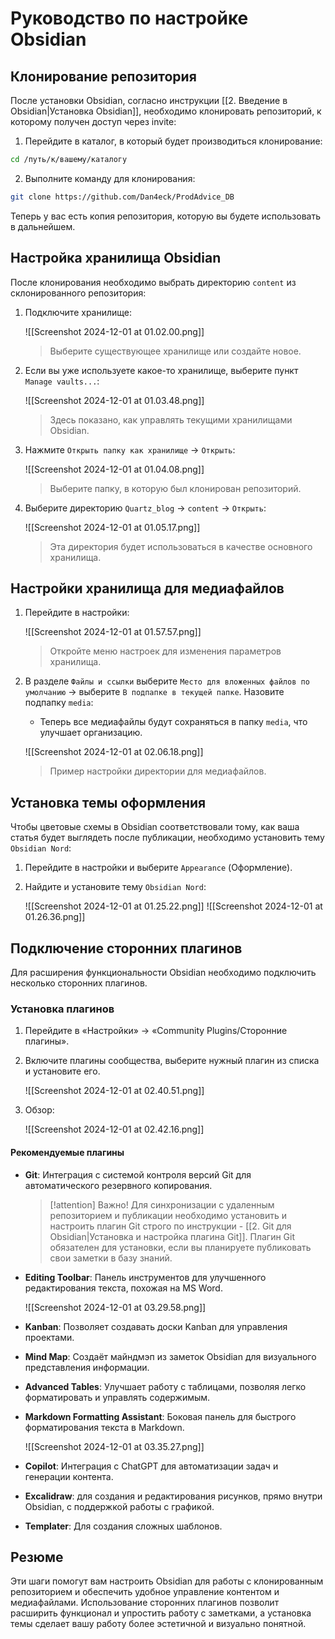 # Руководство по настройке Obsidian

## Клонирование репозитория

После установки Obsidian, согласно инструкции [[2. Введение в Obsidian|Установка Obsidian]], необходимо клонировать репозиторий, к которому получен доступ через invite:

1. Перейдите в каталог, в который будет производиться клонирование:

```bash
cd /путь/к/вашему/каталогу
```

2. Выполните команду для клонирования:

```bash
git clone https://github.com/Dan4eck/ProdAdvice_DB
```

Теперь у вас есть копия репозитория, которую вы будете использовать в дальнейшем.

## Настройка хранилища Obsidian

После клонирования необходимо выбрать директорию `content` из склонированного репозитория:

1. Подключите хранилище:

   ![[Screenshot 2024-12-01 at 01.02.00.png]]
   > Выберите существующее хранилище или создайте новое.

2. Если вы уже используете какое-то хранилище, выберите пункт `Manage vaults...`:

   ![[Screenshot 2024-12-01 at 01.03.48.png]]
   > Здесь показано, как управлять текущими хранилищами Obsidian.

3. Нажмите `Открыть папку как хранилище` -> `Открыть`:

   ![[Screenshot 2024-12-01 at 01.04.08.png]]
   > Выберите папку, в которую был клонирован репозиторий.

4. Выберите директорию `Quartz_blog` -> `content` -> `Открыть`:

   ![[Screenshot 2024-12-01 at 01.05.17.png]]
   > Эта директория будет использоваться в качестве основного хранилища.

## Настройки хранилища для медиафайлов

1. Перейдите в настройки:

   ![[Screenshot 2024-12-01 at 01.57.57.png]]
   > Откройте меню настроек для изменения параметров хранилища.

2. В разделе `Файлы и ссылки` выберите `Место для вложенных файлов по умолчанию` -> выберите `В подпапке в текущей папке`. Назовите подпапку `media`:
   - Теперь все медиафайлы будут сохраняться в папку `media`, что улучшает организацию.

   ![[Screenshot 2024-12-01 at 02.06.18.png]]
   > Пример настройки директории для медиафайлов.

## Установка темы оформления

Чтобы цветовые схемы в Obsidian соответствовали тому, как ваша статья будет выглядеть после публикации, необходимо установить тему `Obsidian Nord`:

1. Перейдите в настройки и выберите `Appearance` (Оформление).
2. Найдите и установите тему `Obsidian Nord`:

   ![[Screenshot 2024-12-01 at 01.25.22.png]]
   ![[Screenshot 2024-12-01 at 01.26.36.png]]

## Подключение сторонних плагинов

Для расширения функциональности Obsidian необходимо подключить несколько сторонних плагинов.

### Установка плагинов

1. Перейдите в «Настройки» → «Community Plugins/Сторонние плагины».
2. Включите плагины сообщества, выберите нужный плагин из списка и установите его.

   ![[Screenshot 2024-12-01 at 02.40.51.png]]

3. Обзор:

   ![[Screenshot 2024-12-01 at 02.42.16.png]]

#### Рекомендуемые плагины

- **Git**: Интеграция с системой контроля версий Git для автоматического резервного копирования.

  > [!attention] Важно!
  > Для синхронизации с удаленным репозиторием и публикации необходимо установить и настроить плагин Git строго по инструкции - [[2. Git для Obsidian|Установка и настройка плагина Git]]. Плагин Git обязателен для установки, если вы планируете публиковать свои заметки в базу знаний.

- **Editing Toolbar**: Панель инструментов для улучшенного редактирования текста, похожая на MS Word.

  ![[Screenshot 2024-12-01 at 03.29.58.png]]

- **Kanban**: Позволяет создавать доски Kanban для управления проектами.
- **Mind Map**: Создаёт майндмэп из заметок Obsidian для визуального представления информации.
- **Advanced Tables**: Улучшает работу с таблицами, позволяя легко форматировать и управлять содержимым.
- **Markdown Formatting Assistant**: Боковая панель для быстрого форматирования текста в Markdown.

  ![[Screenshot 2024-12-01 at 03.35.27.png]]

- **Copilot**: Интеграция с ChatGPT для автоматизации задач и генерации контента.
- **Excalidraw**: для создания и редактирования рисунков, прямо внутри Obsidian, с поддержкой работы с графикой.
- **Templater**: Для создания сложных шаблонов.

## Резюме

Эти шаги помогут вам настроить Obsidian для работы с клонированным репозиторием и обеспечить удобное управление контентом и медиафайлами. Использование сторонних плагинов позволит расширить функционал и упростить работу с заметками, а установка темы сделает вашу работу более эстетичной и визуально понятной.
